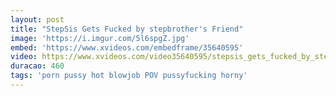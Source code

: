 ```yaml
---
layout: post
title: "StepSis Gets Fucked by stepbrother's Friend"
image: 'https://i.imgur.com/5l6spgZ.jpg'
embed: 'https://www.xvideos.com/embedframe/35640595'
video: https://www.xvideos.com/video35640595/stepsis_gets_fucked_by_stepbrother_s_friend_tubewild.com_free_100_
duracao: 460
tags: 'porn pussy hot blowjob POV pussyfucking horny'
---
```

